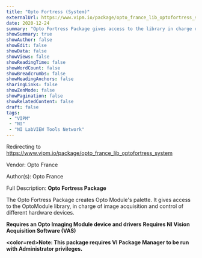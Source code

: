 ```yaml
---
title: "Opto Fortress (System)"
externalUrl: https://www.vipm.io/package/opto_france_lib_optofortress_system
date: 2020-12-24
summary: "Opto Fortress Package gives access to the library in charge of image acquisition and control of different hardware devices."
showSummary: true
showAuthor: false
showEdit: false
showData: false
showViews: false
showReadingTime: false
showWordCount: false
showBreadcrumbs: false
showHeadingAnchors: false
sharingLinks: false
showZenMode: false
showPagination: false
showRelatedContent: false
draft: false
tags:
 - "VIPM"
 - "NI"
 - "NI LabVIEW Tools Network"
---
```


Redirecting to https://www.vipm.io/package/opto_france_lib_optofortress_system

Vendor: Opto France

Author(s): Opto France
 
Full Description:
**Opto Fortress Package**

The Opto Fortress Package creates Opto Module's palette.
It gives access to the OptoModule library, in charge of image acquisition and control of different hardware devices.

**Requires an Opto Imaging Module device and drivers**
**Requires NI Vision Acquisition Software (VAS)**

**<color=red>Note: This package requires VI Package Manager to be run with Administrator privileges. </color>**